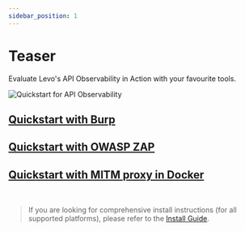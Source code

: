 ```yaml
---
sidebar_position: 1
---
```


# Teaser

Evaluate Levo's API Observability in Action with your favourite tools.

![Quickstart for API Observability](../../assets/quickstart.svg)

## [Quickstart with Burp](./quickstart-burp-plugin.md)
## [Quickstart with OWASP ZAP](./quickstart-zap-addon.md)
## [Quickstart with MITM proxy in Docker](./quickstart-mitm.md)

<br/>

> If you are looking for comprehensive install instructions (for all supported platforms), please refer to the [Install Guide](../install-guide/install-guide.md).
